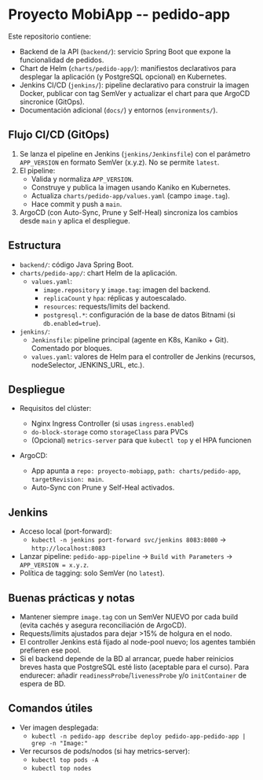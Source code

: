 # Proyecto MobiApp -- pedido-app

Este repositorio contiene:

- Backend de la API (`backend/`): servicio Spring Boot que expone la funcionalidad de pedidos.
- Chart de Helm (`charts/pedido-app/`): manifiestos declarativos para desplegar la aplicación (y PostgreSQL opcional) en Kubernetes.
- Jenkins CI/CD (`jenkins/`): pipeline declarativo para construir la imagen Docker, publicar con tag SemVer y actualizar el chart para que ArgoCD sincronice (GitOps).
- Documentación adicional (`docs/`) y entornos (`environments/`).

## Flujo CI/CD (GitOps)

1. Se lanza el pipeline en Jenkins (`jenkins/Jenkinsfile`) con el parámetro `APP_VERSION` en formato SemVer (x.y.z). No se permite `latest`.
2. El pipeline:
   - Valida y normaliza `APP_VERSION`.
   - Construye y publica la imagen usando Kaniko en Kubernetes.
   - Actualiza `charts/pedido-app/values.yaml` (campo `image.tag`).
   - Hace commit y push a `main`.
3. ArgoCD (con Auto-Sync, Prune y Self-Heal) sincroniza los cambios desde `main` y aplica el despliegue.

## Estructura

- `backend/`: código Java Spring Boot.
- `charts/pedido-app/`: chart Helm de la aplicación.
  - `values.yaml`: 
    - `image.repository` y `image.tag`: imagen del backend. 
    - `replicaCount` y `hpa`: réplicas y autoescalado.
    - `resources`: requests/limits del backend.
    - `postgresql.*`: configuración de la base de datos Bitnami (si `db.enabled=true`).
- `jenkins/`:
  - `Jenkinsfile`: pipeline principal (agente en K8s, Kaniko + Git). Comentado por bloques.
  - `values.yaml`: valores de Helm para el controller de Jenkins (recursos, nodeSelector, JENKINS_URL, etc.).

## Despliegue

- Requisitos del clúster: 
  - Nginx Ingress Controller (si usas `ingress.enabled`)
  - `do-block-storage` como `storageClass` para PVCs
  - (Opcional) `metrics-server` para que `kubectl top` y el HPA funcionen

- ArgoCD:
  - App apunta a `repo: proyecto-mobiapp`, `path: charts/pedido-app`, `targetRevision: main`.
  - Auto-Sync con Prune y Self-Heal activados.

## Jenkins

- Acceso local (port-forward):
  - `kubectl -n jenkins port-forward svc/jenkins 8083:8080` → `http://localhost:8083`
- Lanzar pipeline: `pedido-app-pipeline` → `Build with Parameters` → `APP_VERSION = x.y.z`.
- Política de tagging: solo SemVer (no `latest`).

## Buenas prácticas y notas

- Mantener siempre `image.tag` con un SemVer NUEVO por cada build (evita cachés y asegura reconciliación de ArgoCD).
- Requests/limits ajustados para dejar >15% de holgura en el nodo.
- El controller Jenkins está fijado al node-pool nuevo; los agentes también prefieren ese pool.
- Si el backend depende de la BD al arrancar, puede haber reinicios breves hasta que PostgreSQL esté listo (aceptable para el curso). Para endurecer: añadir `readinessProbe`/`livenessProbe` y/o `initContainer` de espera de BD.

## Comandos útiles

- Ver imagen desplegada:
  - `kubectl -n pedido-app describe deploy pedido-app-pedido-app | grep -n "Image:"`
- Ver recursos de pods/nodos (si hay metrics-server):
  - `kubectl top pods -A`
  - `kubectl top nodes`
